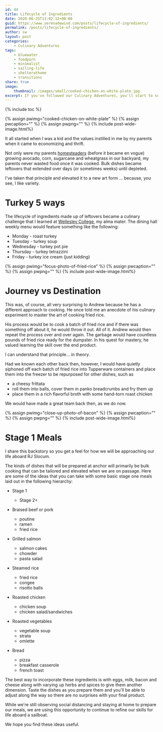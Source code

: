 ```yaml
---
id: 44
title: Lifecycle of Ingredients
date: 2020-06-25T13:02:12+00:00
guid: https://www.serenadewind.com/posts/lifecycle-of-ingredients/
permalink: /posts/lifecycle-of-ingredients/
author: sw
layout: post
categories:
    - Culinary Adventures
tags:
    - bluewater
    - foodporn
    - minimalist
    - sailing-life
    - shelterathome
    - transitions
share: true
image:
    thumbnail: /images/small/cooked-chicken-on-white-plate.jpg 
excerpt: If you've followed our Culinary Adventures, you'll start to see a theme of no waste in this household. We love cooking and riffing off recipes and sometimes this will evolve over the lifecycle of ingredients to create some fun, novel adventures in cooking and help us when we live aboard RJ Slocum.
---
```

{% include toc %}

{% assign pwimg="cooked-chicken-on-white-plate" %}
{% assign pwcaption="" %}
{% assign pwpng="" %}
{% include post-wide-image.html%}

It all started when I was a kid and the values instilled in me by my parents when it came to economizing and thrift.

Not only were my parents [homesteaders](https://www.motherearthnews.com/) (before it became en vogue) growing avocado, corn, sugarcane and wheatgrass in our backyard, my parents never wasted food once it was cooked. Bulk dishes became leftovers that extended over days (or sometimes weeks) until depleted.

I've taken that principle and elevated it to a new art form ... because, you see, I like variety.

# Turkey 5 ways

The lifecycle of ingredients made up of leftovers became a culinary challenge that I learned at [Wellesley College](https://www.wellesley.edu/), my alma mater. The dining hall weekly menu would feature something like the following:

-   Monday - roast turkey
-   Tuesday - turkey soup
-   Wednesday - turkey pot pie
-   Thursday - turkey tetrazzini
-   Friday - turkey ice cream (just kidding)

{% assign pwimg="focus-photo-of-fried-rice" %}
{% assign pwcaption="" %}
{% assign pwpng="" %}
{% include post-wide-image.html%}

# Journey vs Destination

This was, of course, all very surprising to Andrew because he has a different approach to cooking. He once told me an anecdote of his culinary experiment to master the art of cooking fried rice.

His process would be to cook a batch of fried rice and if there was something off about it, he would throw it out. All of it. Andrew would then repeat the process over and over again. The garbage would have countless pounds of fried rice ready for the dumpster. In his quest for mastery, he valued learning the skill over the end product.

I can understand that principle... in theory.

Had we known each other back then, however, I would have quietly siphoned off each batch of fried rice into Tupperware containers and place them into the freezer to be repurposed for other dishes, such as

-   a cheesy frittata
-   roll them into balls, cover them in panko breadcrumbs and fry them up
-   place them in a rich flavorful broth with some hand-torn roast chicken

We would have made a great team back then, as we do now.

{% assign pwimg="close-up-photo-of-bacon" %}
{% assign pwcaption="" %}
{% assign pwpng="" %}
{% include post-wide-image.html%}

# Stage 1 Meals

I share this backstory so you get a feel for how we will be approaching our life aboard RJ Slocum.

The kinds of dishes that will be prepared at anchor will primarily be bulk cooking that can be tailored and elevated when we are on passage. Here are some of the ideas that you can take with some basic stage one meals laid out in the following hierarchy:

-   Stage 1  
    -   Stage 2+

-   Braised beef or pork
    -   poutine
    -   ramen
    -   fried rice
-   Grilled salmon  
    -   salmon cakes
    -   chowder
    -   pasta salad
-   Steamed rice  
    -   fried rice
    -   congee
    -   risotto balls
-   Roasted chicken  
    -   chicken soup
    -   chicken salad/sandwiches
-   Roasted vegetables  
    -   vegetable soup
    -   strata
    -   omlette
-   Bread  
    -   pizza
    -   breakfast casserole
    -   french toast

The best way to incorporate these ingredients is with eggs, milk, bacon and cheese along with varying up herbs and spices to give them another dimension. Taste the dishes as you prepare them and you'll be able to adjust along the way so there are no surprises with your final product.

While we're still observing social distancing and staying at home to prepare our meals, we are using this opportunity to continue to refine our skills for life aboard a sailboat.

We hope you find these ideas useful.
